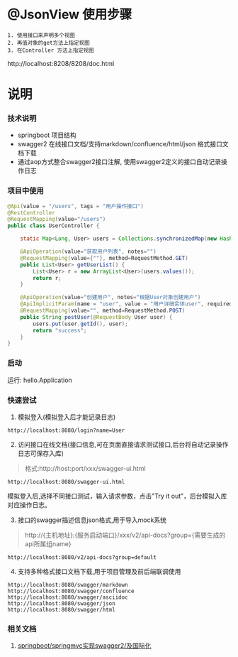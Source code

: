 # @JsonView  使用步骤

    1. 使用接口来声明多个视图
    2. 再值对象的get方法上指定视图
    3. 在Controller 方法上指定视图
    
    
    
    
http://localhost:8208/8208/doc.html


# 说明
### 技术说明
- springboot 项目结构
- swagger2 在线接口文档/支持markdown/confluence/html/json 格式接口文档下载
- 通过aop方式整合swagger2接口注解, 使用swagger2定义的接口自动记录操作日志
### 项目中使用 
```java
@Api(value = "/users", tags = "用户操作接口")
@RestController
@RequestMapping(value="/users")     
public class UserController {

    static Map<Long, User> users = Collections.synchronizedMap(new HashMap<Long, User>());

    @ApiOperation(value="获取用户列表", notes="")
    @RequestMapping(value={""}, method=RequestMethod.GET)
    public List<User> getUserList() {
        List<User> r = new ArrayList<User>(users.values());
        return r;
    }

    @ApiOperation(value="创建用户", notes="根据User对象创建用户")
    @ApiImplicitParam(name = "user", value = "用户详细实体user", required = true, dataType = "User")
    @RequestMapping(value="", method=RequestMethod.POST)
    public String postUser(@RequestBody User user) {
        users.put(user.getId(), user);
        return "success";
    }
}
```
### 启动
运行: hello.Application 

### 快速尝试
1. 模拟登入(模拟登入后才能记录日志) 
```
http://localhost:8080/login?name=User
```
2. 访问接口在线文档(接口信息,可在页面直接请求测试接口,后台将自动记录操作日志可保存入库)
> 格式:http://host:port/xxx/swagger-ui.html 
```
http://localhost:8080/swagger-ui.html
```
模拟登入后,选择不同接口测试，输入请求参数，点击"Try it out"，后台模拟入库对应操作日志。

3. 接口的swagger描述信息json格式,用于导入mock系统
> http://{主机地址}:{服务启动端口}/xxx/v2/api-docs?group={需要生成的api所属组name}
```
http://localhost:8080/v2/api-docs?group=default
```
4. 支持多种格式接口文档下载,用于项目管理及前后端联调使用
```
http://localhost:8080/swagger/markdown
http://localhost:8080/swagger/confluence
http://localhost:8080/swagger/asciidoc
http://localhost:8080/swagger/json
http://localhost:8080/swagger/html
```
### 相关文档
1. [springboot/springmvc实现swagger2/及国际化](https://github.com/MusicXi/note/tree/master/java/third_lib/swagger2)














